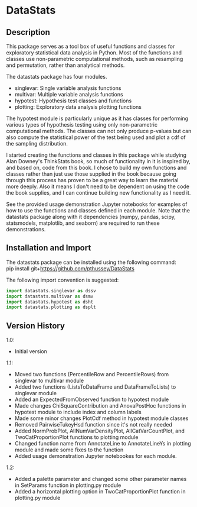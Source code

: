 # DataStats
Description
----------

This package serves as a tool box of useful functions and classes for exploratory statistical data analysis in Python. Most of the functions and classes use non-parametric computational methods, such as resampling and permutation, rather than analytical methods.

The datastats package has four modules.
- singlevar: Single variable analysis functions
- multivar: Multiple variable analysis functions
- hypotest: Hypothesis test classes and functions
- plotting: Exploratory data analysis plotting functions

The hypotest module is particularly unique as it has classes for performing various types of hypothesis testing using only non-parametric computational methods. The classes can not only produce p-values but can also compute the statistical power of the test being used and plot a cdf of the sampling distribution.

I started creating the functions and classes in this package while studying Alan Downey's ThinkStats book, so much of functionality in it is inspired by, and based on, code from this book. I chose to build my own functions and classes rather than just use those supplied in the book because going through this process has proven to be a great way to learn the material more deeply. Also it means I don't need to be dependent on using the code the book supplies, and I can continue building new functionality as I need it.

See the provided usage demonstration Jupyter notebooks for examples of how to use the functions and classes defined in each module. Note that the datastats package along with it dependencies (numpy, pandas, scipy, statsmodels, matplotlib, and seaborn) are required to run these demonstrations.

Installation and Import
-----------------------

The datastats package can be installed using the following command:  
pip install git+https://github.com/pthussey/DataStats

The following import convention is suggested:
```python
import datastats.singlevar as dssv
import datastats.multivar as dsmv
import datastats.hypotest as dsht
import datastats.plotting as dsplt
```

Version History
---------------

1.0:  
  - Initial version

1.1:  
  - Moved two functions (PercentileRow and PercentileRows) from singlevar to multivar module
  - Added two functions (ListsToDataFrame and DataFrameToLists) to singlevar module
  - Added an ExpectedFromObserved function to hypotest module
  - Made changes ChiSquareContribution and AnovaPostHoc functions in hypotest module to include index and column labels
  - Made some minor changes PlotCdf method in hypotest module classes
  - Removed PairwiseTukeyHsd function since it's not really needed
  - Added NormProbPlot, AllNumVarDensityPlot, AllCatVarCountPlot, and TwoCatProportionPlot functions to plotting module
  - Changed function name from AnnotateLine to AnnotateLineYs in plotting module and made some fixes to the function
  - Added usage demonstration Jupyter notebookes for each module.
 
 1.2:
  - Added a palette parameter and changed some other parameter names in SetParams function in plotting.py module
  - Added a horizontal plotting option in TwoCatProportionPlot function in plotting.py module
